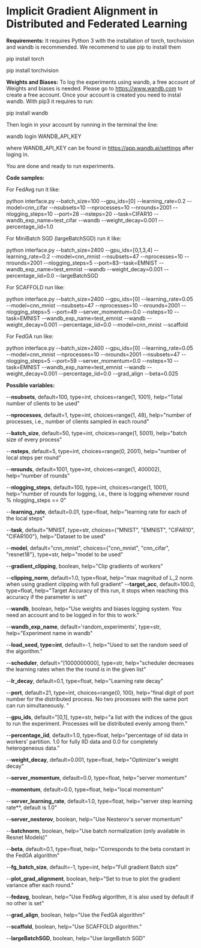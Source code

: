 # Implicit Gradient Alignment in Distributed and Federated Learning


**Requirements:**
It requires Python 3 with the installation of torch, torchvision and wandb is recommended.
We recommend to use pip to install them

pip install torch

pip install torchvision 

**Weights and Biases:**
To log the experiments using wandb, a free account of Weights and biases is needed. Please go to https://www.wandb.com to create a free account.
Once your account is created you need to instal wandb.
With pip3 it requires to run:

pip install wandb

Then login in your account by running in the terminal the line:

wandb login WANDB_API_KEY

where WANDB_API_KEY can be found in https://app.wandb.ai/settings after loging in. 

You are done and ready to run experiments.

**Code samples:**

For FedAvg run it like:

python interface.py --batch_size=100 --gpu_ids=[0] --learning_rate=0.2 --model=cnn_cifar --nsubsets=10 --nprocesses=10 --nrounds=2001 --nlogging_steps=10 --port=28 --nsteps=20 --task=CIFAR10 --wandb_exp_name=test_cifar --wandb --weight_decay=0.001 --percentage_iid=1.0

For MiniBatch SGD (largeBatchSGD) run it like:

python interface.py --batch_size=2400 --gpu_ids=[0,1,3,4] --learning_rate=0.2 --model=cnn_mnist --nsubsets=47 --nprocesses=10 --nrounds=2001 --nlogging_steps=5 --port=83--task=EMNIST --wandb_exp_name=test_emnist --wandb --weight_decay=0.001 --percentage_iid=0.0 --largeBatchSGD

For SCAFFOLD run like:

python interface.py --batch_size=2400 --gpu_ids=[0] --learning_rate=0.05 --model=cnn_mnist --nsubsets=47 --nprocesses=10 --nrounds=2001 --nlogging_steps=5 --port=49 --server_momentum=0.0 --nsteps=10 --task=EMNIST --wandb_exp_name=test_emnist --wandb --weight_decay=0.001 --percentage_iid=0.0 --model=cnn_mnist --scaffold

For FedGA run like:

python interface.py --batch_size=2400 --gpu_ids=[0] --learning_rate=0.05 --model=cnn_mnist --nprocesses=10 --nrounds=2001 --nsubsets=47 --nlogging_steps=5 --port=59 --server_momentum=0.0 --nsteps=10 --task=EMNIST --wandb_exp_name=test_emnist --wandb --weight_decay=0.001 --percentage_iid=0.0 --grad_align --beta=0.025

**Possible variables:**

--**nsubsets**, default=100, type=int, choices=range(1, 1001), help="Total number of clients to be used"

--**nprocesses**, default=1, type=int, choices=range(1, 48), help="number of processes, i.e., number of clients sampled in each round"

--**batch_size**, default=50, type=int, choices=range(1, 5001), help="batch size of every process"

--**nsteps**, default=5, type=int, choices=range(0, 2001), help="number of local steps per round"

--**nrounds**, default=1001, type=int, choices=range(1, 400002), help="number of rounds"

--**nlogging_steps**, default=100, type=int, choices=range(1, 1001), help="number of rounds for logging, i.e., there is logging whenever round % nlogging_steps == 0"

--**learning_rate**, default=0.01, type=float, help="learning rate for each of the local steps"

--**task**, default="MNIST, type=str, choices={"MNIST", "EMNIST", "CIFAR10", "CIFAR100"}, help="Dataset to be used"

--**model**, default="cnn_mnist", choices={"cnn_mnist", "cnn_cifar", "resnet18"}, type=str, help="model to be used"

--**gradient_clipping**, boolean, help="Clip gradients of workers"

--**clipping_norm**, default=1.0, type=float,
                    help="max magnitud of L_2 norm when using gradient clipping with full gradient"
--**target_acc**, default=100.0, type=float, help="Target Accuracy of this run, it stops when reaching this accuracy if the parameter is set"

--**wandb**, boolean, help="Use weights and biases logging system. You need an account and to be logged in for this to work."

--**wandb_exp_name**, default='random_experiments', type=str, help="Experiment name in wandb"

--**load_seed, type=int**, default=-1, help="Used to set the random seed of the algorithm."

--**scheduler**, default="[1000000000], type=str, help="scheduler decreases the learning rates when the the round is in the given list"

--**lr_decay**, default=0.1, type=float, help="Learning rate decay"

--**port**, default=21, type=int, choices=range(0, 100), help="final digit of port number for the distributed process. No two processes with the same port can run simultaneously. "

--**gpu_ids**, default="[0,1], type=str, help="a list with the indices of the gpus to run the experiment. Processes will be distributed evenly among them."

--**percentage_iid**, default=1.0, type=float, help="percentage of iid data in workers' partition. 1.0 for fully IID data and 0.0 for completely heterogeneous data."

--**weight_decay**, default=0.001, type=float, help="Optimizer's weight decay"

--**server_momentum**, default=0.0, type=float, help="server momentum"

--**momentum**, default=0.0, type=float, help="local momentum"

--**server_learning_rate**, default=1.0, type=float, help="server step learning rate**, default is 1.0"

--**server_nesterov**, boolean, help="Use Nesterov's server momentum"

--**batchnorm**, boolean, help="Use batch normalization (only available in Resnet Models)"


--**beta**, default=0.1, type=float, help="Corresponds to the beta constant in the FedGA algorithm"

--**fg_batch_size**, default=-1, type=int, help="Full gradient Batch size"

--**plot_grad_alignment**, boolean, help="Set to true to plot the gradient variance after each round."

--**fedavg**, boolean, help="Use FedAvg algorithm, it is also used by default if no other is set"

--**grad_align**, boolean, help="Use the FedGA algorithm"

--**scaffold**, boolean, help="Use SCAFFOLD algorithm."

--**largeBatchSGD**, boolean, help="Use largeBatch SGD"